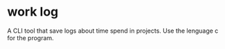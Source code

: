 # work log
A CLI tool that save logs about time spend in projects.
Use the lenguage c for the program.
